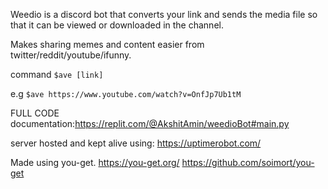 Weedio is a discord bot that converts your link and sends the media file so that it can be viewed or downloaded in the channel.

Makes sharing memes and content easier from twitter/reddit/youtube/ifunny.

command
```$ave [link]```

e.g 
```$ave https://www.youtube.com/watch?v=OnfJp7Ub1tM```


FULL CODE documentation:https://replit.com/@AkshitAmin/weedioBot#main.py

server hosted and kept alive using: https://uptimerobot.com/

Made using you-get. https://you-get.org/ https://github.com/soimort/you-get

